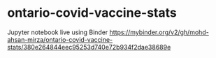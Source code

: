 # ontario-covid-vaccine-stats

Jupyter notebook live using Binder
https://mybinder.org/v2/gh/mohd-ahsan-mirza/ontario-covid-vaccine-stats/380e264844eec95253d740e72b934f2dae38689e
